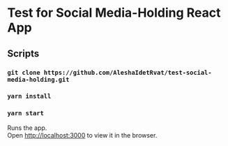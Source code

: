 # Test for Social Media-Holding React App

## Scripts

### `git clone https://github.com/AleshaIdetRvat/test-social-media-holding.git`

### `yarn install`

### `yarn start`

Runs the app.\
Open [http://localhost:3000](http://localhost:3000) to view it in the browser.
